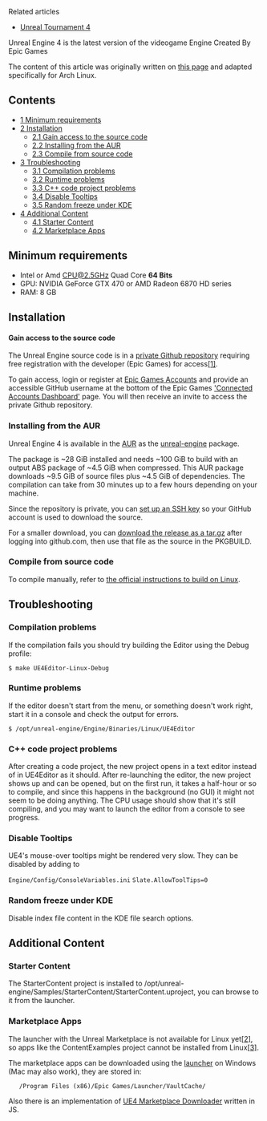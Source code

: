 Related articles

*   [Unreal Tournament 4](/index.php/Unreal_Tournament_4 "Unreal Tournament 4")

Unreal Engine 4 is the latest version of the videogame Engine Created By Epic Games

The content of this article was originally written on [this page](https://wiki.unrealengine.com/Building_On_Linux) and adapted specifically for Arch Linux.

## Contents

*   [1 Minimum requirements](#Minimum_requirements)
*   [2 Installation](#Installation)
    *   [2.1 Gain access to the source code](#Gain_access_to_the_source_code)
    *   [2.2 Installing from the AUR](#Installing_from_the_AUR)
    *   [2.3 Compile from source code](#Compile_from_source_code)
*   [3 Troubleshooting](#Troubleshooting)
    *   [3.1 Compilation problems](#Compilation_problems)
    *   [3.2 Runtime problems](#Runtime_problems)
    *   [3.3 C++ code project problems](#C.2B.2B_code_project_problems)
    *   [3.4 Disable Tooltips](#Disable_Tooltips)
    *   [3.5 Random freeze under KDE](#Random_freeze_under_KDE)
*   [4 Additional Content](#Additional_Content)
    *   [4.1 Starter Content](#Starter_Content)
    *   [4.2 Marketplace Apps](#Marketplace_Apps)

## Minimum requirements

*   Intel or Amd CPU@2.5GHz Quad Core **64 Bits**
*   GPU: NVIDIA GeForce GTX 470 or AMD Radeon 6870 HD series
*   RAM: 8 GB

## Installation

#### Gain access to the source code

The Unreal Engine source code is in a [private Github repository](https://github.com/EpicGames/UnrealEngine) requiring free registration with the developer (Epic Games) for access[[1]](https://www.unrealengine.com/en-US/ue4-on-github).

To gain access, login or register at [Epic Games Accounts](https://accounts.epicgames.com/login) and provide an accessible GitHub username at the bottom of the Epic Games ['Connected Accounts Dashboard'](https://www.unrealengine.com/dashboard/connected) page. You will then receive an invite to access the private Github repository.

### Installing from the AUR

Unreal Engine 4 is available in the [AUR](/index.php/AUR "AUR") as the [unreal-engine](https://aur.archlinux.org/packages/unreal-engine/) package.

The package is ~28 GiB installed and needs ~100 GiB to build with an output ABS package of ~4.5 GiB when compressed. This AUR package downloads ~9.5 GiB of source files plus ~4.5 GiB of dependencies. The compilation can take from 30 minutes up to a few hours depending on your machine.

Since the repository is private, you can [set up an SSH key](https://help.github.com/articles/generating-an-ssh-key/) so your GitHub account is used to download the source.

For a smaller download, you can [download the release as a tar.gz](https://github.com/EpicGames/UnrealEngine/releases) after logging into github.com, then use that file as the source in the PKGBUILD.

### Compile from source code

To compile manually, refer to [the official instructions to build on Linux](https://wiki.unrealengine.com/Building_On_Linux#Building).

## Troubleshooting

### Compilation problems

If the compilation fails you should try building the Editor using the Debug profile:

```
$ make UE4Editor-Linux-Debug

```

### Runtime problems

If the editor doesn't start from the menu, or something doesn't work right, start it in a console and check the output for errors.

```
$ /opt/unreal-engine/Engine/Binaries/Linux/UE4Editor

```

### C++ code project problems

After creating a code project, the new project opens in a text editor instead of in UE4Editor as it should. After re-launching the editor, the new project shows up and can be opened, but on the first run, it takes a half-hour or so to compile, and since this happens in the background (no GUI) it might not seem to be doing anything. The CPU usage should show that it's still compiling, and you may want to launch the editor from a console to see progress.

### Disable Tooltips

UE4's mouse-over tooltips might be rendered very slow. They can be disabled by adding to

 `Engine/Config/ConsoleVariables.ini`  `Slate.AllowToolTips=0` 

### Random freeze under KDE

Disable index file content in the KDE file search options.

## Additional Content

### Starter Content

The StarterContent project is installed to /opt/unreal-engine/Samples/StarterContent/StarterContent.uproject, you can browse to it from the launcher.

### Marketplace Apps

The launcher with the Unreal Marketplace is not available for Linux yet[[2]](https://forums.unrealengine.com/showthread.php?52166-Unreal-launcher-for-linux), so apps like the ContentExamples project cannot be installed from Linux[[3]](https://answers.unrealengine.com/questions/301869/download-content-from-marketplace-on-linux.html).

The marketplace apps can be downloaded using the [launcher](https://www.unrealengine.com/download) on Windows (Mac may also work), they are stored in:

```
   /Program Files (x86)/Epic Games/Launcher/VaultCache/

```

Also there is an implementation of [UE4 Marketplace Downloader](https://github.com/Allar/ue4-mp-downloader) written in JS.